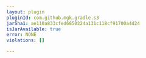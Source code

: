 ```yaml
---
layout: plugin
pluginId: com.github.mgk.gradle.s3
jarSha1: ae110a833cfed6850224a131c118cf91700a4d24
isJarAvailable: true
error: NONE
violations: []

---
```

